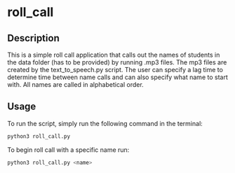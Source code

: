 # roll_call

## Description
This is a simple roll call application that calls out the names of students in the data folder (has to be provided) by running .mp3 files. The mp3 files are created by the text_to_speech.py script. The user can specify a lag time to determine time between name calls and can also specify what name to start with. All names are called in alphabetical order.

## Usage
To run the script, simply run the following command in the terminal:

```python
python3 roll_call.py   
```

To begin roll call with a specific name run:
    
```python
python3 roll_call.py <name>
```

